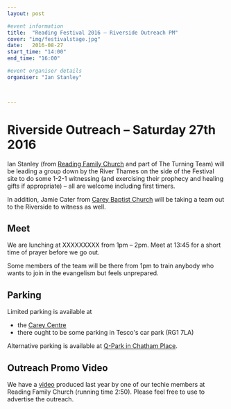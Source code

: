 ```yaml
---
layout: post

#event information
title:  "Reading Festival 2016 – Riverside Outreach PM"
cover: "img/festivalstage.jpg"
date:   2016-08-27
start_time: "14:00"
end_time: "16:00"

#event organiser details
organiser: "Ian Stanley"



---
```


# Riverside Outreach – Saturday 27th 2016

Ian Stanley (from [Reading Family Church](http://www.readingfamilychurch.org.uk) and part of The Turning Team) will be leading a group down by the River Thames on the side of the Festival site to do some 1-2-1 witnessing (and exercising their prophecy and healing gifts if appropriate) – all are welcome including first timers.

In addition, Jamie Cater from [Carey Baptist Church](http://www.careybaptistchurch.org.uk) will be taking a team out to the Riverside to witness as well.


## Meet

We are lunching at XXXXXXXXX from 1pm – 2pm.  Meet at 13:45 for a short time of prayer before we go out.

Some members of the team  will be there from 1pm to train anybody who wants to join in the evangelism but feels unprepared.

## Parking

Limited parking is available at
- the [Carey Centre](http://www.careybaptistchurch.org.uk/about/contact/)
- there ought to be some parking in Tesco's car park (RG1 7LA)

Alternative parking is available at [Q-Park in Chatham Place](http://www.q-park.co.uk/parking/reading/q-park-chatham-place).

## Outreach Promo Video
We have a [video](http://shinny.co.uk/severn/videos/prereading2015v3.mov) produced last year by one of our techie members at Reading Family Church (running time 2:50). Please feel free to use to advertise the outreach.
